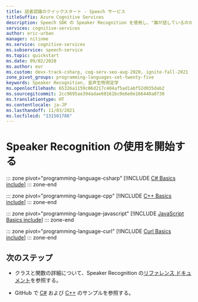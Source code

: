 ```yaml
---
title: 話者認識のクイックスタート - Speech サービス
titleSuffix: Azure Cognitive Services
description: Speech SDK の Speaker Recognition を使用し、"誰が話しているのか" という質問に答える方法について学習します。 このクイックスタートで、話者の認証と特定の両方 (いずれの場合も、生体情報として音声を利用し、唯一の音声を特定します) で使用するための一般的な設計パターンについて説明します。
services: cognitive-services
author: eric-urban
manager: nitinme
ms.service: cognitive-services
ms.subservice: speech-service
ms.topic: quickstart
ms.date: 09/02/2020
ms.author: eur
ms.custom: devx-track-csharp, cog-serv-seo-aug-2020, ignite-fall-2021
zone_pivot_groups: programming-languages-set-twenty-five
keywords: Speaker Recognition, 音声生物測定学
ms.openlocfilehash: 65326a1159c06d217c404af5ad1abf52d035dab2
ms.sourcegitcommit: 2cc9695ae394adae60161bc0e6e0e166440a0730
ms.translationtype: HT
ms.contentlocale: ja-JP
ms.lasthandoff: 11/03/2021
ms.locfileid: "131501786"
---
```

# <a name="get-started-with-speaker-recognition"></a>Speaker Recognition の使用を開始する

::: zone pivot="programming-language-csharp"
[!INCLUDE [C# Basics include](includes/how-to/speaker-recognition-basics/speaker-recognition-basics-csharp.md)]
::: zone-end

::: zone pivot="programming-language-cpp"
[!INCLUDE [C++ Basics include](includes/how-to/speaker-recognition-basics/speaker-recognition-basics-cpp.md)]
::: zone-end

::: zone pivot="programming-language-javascript"
[!INCLUDE [JavaScript Basics include](includes/how-to/speaker-recognition-basics/speaker-recognition-basics-javascript.md)]
::: zone-end

::: zone pivot="programming-language-curl"
[!INCLUDE [Curl Basics include](includes/how-to/speaker-recognition-basics/speaker-recognition-basics-curl.md)]
::: zone-end

## <a name="next-steps"></a>次のステップ

* クラスと関数の詳細について、Speaker Recognition の[リファレンス ドキュメント](/rest/api/speakerrecognition/)を参照する。

* GitHub で [C#](https://github.com/Azure-Samples/cognitive-services-speech-sdk/tree/master/quickstart/csharp/dotnet/speaker-recognition) および [C++](https://github.com/Azure-Samples/cognitive-services-speech-sdk/tree/master/quickstart/cpp/windows/speaker-recognition) のサンプルを参照する。
